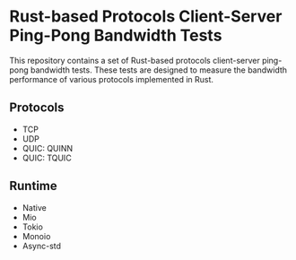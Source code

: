 # Rust-based Protocols Client-Server Ping-Pong Bandwidth Tests

This repository contains a set of Rust-based protocols client-server ping-pong bandwidth tests. These tests are designed to measure the bandwidth performance of various protocols implemented in Rust.

## Protocols

- TCP
- UDP
- QUIC: QUINN
- QUIC: TQUIC

## Runtime

- Native
- Mio
- Tokio
- Monoio
- Async-std